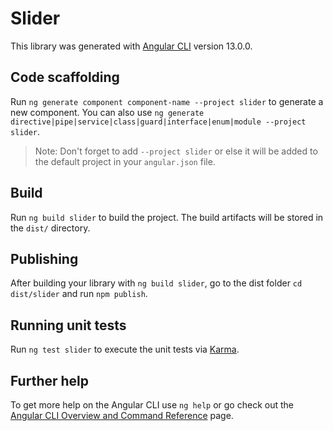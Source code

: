 # Slider

This library was generated with [Angular CLI](https://github.com/angular/angular-cli) version 13.0.0.

## Code scaffolding

Run `ng generate component component-name --project slider` to generate a new component. You can also use `ng generate directive|pipe|service|class|guard|interface|enum|module --project slider`.
> Note: Don't forget to add `--project slider` or else it will be added to the default project in your `angular.json` file. 

## Build

Run `ng build slider` to build the project. The build artifacts will be stored in the `dist/` directory.

## Publishing

After building your library with `ng build slider`, go to the dist folder `cd dist/slider` and run `npm publish`.

## Running unit tests

Run `ng test slider` to execute the unit tests via [Karma](https://karma-runner.github.io).

## Further help

To get more help on the Angular CLI use `ng help` or go check out the [Angular CLI Overview and Command Reference](https://angular.io/cli) page.
